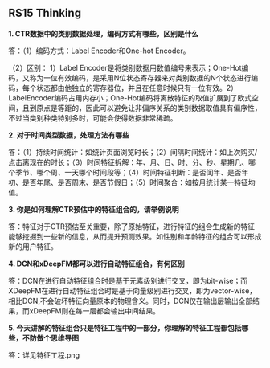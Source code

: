 ## RS15 Thinking
**1. CTR数据中的类别数据处理，编码方式有哪些，区别是什么**

答：（1）编码方式：Label Encoder和One-hot Encoder。

（2）区别： 1）Label Encoder是将类别数据用数值编号来表示；One-Hot编码，又称为一位有效编码，是采用N位状态寄存器来对类别数据的N个状态进行编码，每个状态都由他独立的寄存器位，并且在任意时候只有一位有效。2）LabelEncoder编码占用内存小；One-Hot编码将离散特征的取值扩展到了欧式空间，且到原点是等距的，因此可以避免让非偏序关系的类别数据取值具有偏序性，不过当类别种类特别多时，可能会使得数据非常稀疏。

**2. 对于时间类型数据，处理方法有哪些**

答：（1）持续时间统计：如统计页面浏览时长；（2）间隔时间统计：如上次购买/点击离现在的时长；（3）时间特征拆解：年、月、日、时、分、秒、星期几、哪个季节、哪个周、一天哪个时间段等；（4）时间特征判断：是否闰年、是否年初、是否年尾、是否周末、是否节假日；（5）时间聚合：如按月统计某一特征均值。

**3.  你是如何理解CTR预估中的特征组合的，请举例说明**

答：特征对于CTR预估至关重要，除了原始特征，进行特征的组合生成新的特征能够挖掘到一些新的信息，从而提升预测效果。如性别和年龄特征的组合可以形成新的用户特征。

**4.  DCN和xDeepFM都可以进行自动特征组合，有何区别**

答：DCN在进行自动特征组合时是基于元素级别进行交叉，即为bit-wise；而XDeepFM在进行自动特征组合时是基于向量级别进行交叉，即为vector-wise，相比DCN,不会破坏特征向量原本的物理含义。同时，DCN仅在输出层输出全部结果，而xDeepFM则在每一层都会输出中间结果。

**5.  今天讲解的特征组合只是特征工程中的一部分，你理解的特征工程都包括哪些，不防做个思维导图**

答：详见特征工程.png